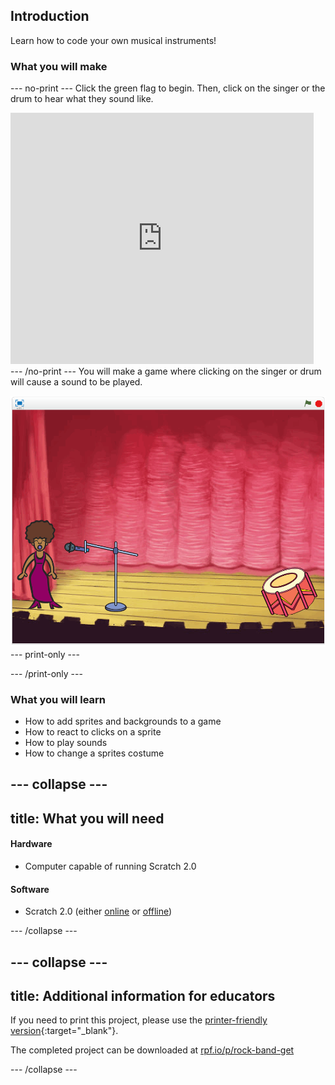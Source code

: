 ## Introduction

Learn how to code your own musical instruments!

### What you will make
--- no-print ---
Click the green flag to begin. Then, click on the singer or the drum to hear what they sound like.

<div class="scratch-preview">
  <iframe allowtransparency="true" width="485" height="402" src="https://scratch.mit.edu/projects/embed/26741186/?autostart=false" frameborder="0"></iframe>
</div>
--- /no-print ---
You will make a game where clicking on the singer or drum will cause a sound to be played.

![game screenshot](images/demo.png)
--- print-only ---

--- /print-only ---
### What you will learn

- How to add sprites and backgrounds to a game
- How to react to clicks on a sprite
- How to play sounds
- How to change a sprites costume

--- collapse ---
---
title: What you will need
---

#### Hardware

+ Computer capable of running Scratch 2.0

#### Software

+ Scratch 2.0 (either [online](http://rpf.io/scratchon) or [offline](http://rpf.io/scratchoff))

--- /collapse ---

--- collapse ---
---
title: Additional information for educators
---

If you need to print this project, please use the [printer-friendly version](https://projects.raspberrypi.org/en/projects/rock-band/print){:target="_blank"}.

The completed project can be downloaded at [rpf.io/p/rock-band-get](http://rpf.io/p/rock-band-get)

--- /collapse ---


